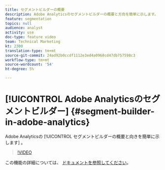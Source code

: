 ```yaml
---
title: セグメントビルダーの概要
description: Adobe Analyticsのセグメントビルダーの概要と方向を簡単に示します。
feature: segmentation
topics: null
audience: analyst
activity: use
doc-type: feature video
team: Technical Marketing
kt: 2300
translation-type: tm+mt
source-git-commit: 24ad92b0ccdf1112e3ed4a0968cd47db757598c3
workflow-type: tm+mt
source-wordcount: '54'
ht-degree: 5%

---
```



# [!UICONTROL Adobe Analyticsのセグメントビルダー] {#segment-builder-in-adobe-analytics}

Adobe Analyticsの [!UICONTROL セグメントビルダーの概要と向きを簡単に示します] 。

>[!VIDEO](https://video.tv.adobe.com/v/25404/?quality=12)

この機能の詳細については、 [ドキュメントを参照してください](https://marketing.adobe.com/resources/help/en_US/analytics/segment/index.html?f=seg_build_ui)。
